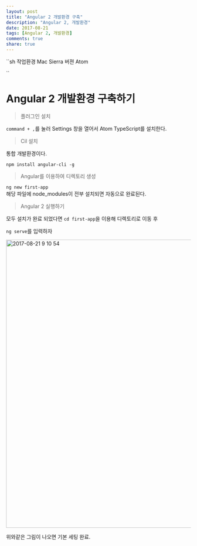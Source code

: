 ```yaml
---
layout: post
title: "Angular 2 개발환경 구축"
description: "Angular 2, 개발환경"
date: 2017-08-21
tags: [Angular 2, 개발환경]
comments: true
share: true
---
```


``sh
작업환경
Mac Sierra 버젼
Atom

``

# Angular 2 개발환경 구축하기  

> 플러그인 설치  

`command + ,`를 눌러 Settings 창을 열어서 Atom TypeScript를 설치한다.  

> Cil 설치  

통합 개발환경이다. 

`npm install angular-cli -g`

> Angular를 이용하여 디렉토리 생성  

`ng new first-app`  
해당 파일에 node_modules이 전부 설치되면 자동으로 완료된다.  

> Angular 2 실행하기  

모두 설치가 완료 되었다면
`cd first-app`을 이용해 디렉토리로 이동 후 

`ng serve`를 입력하자  

<img width="787" alt="2017-08-21 9 10 54" src="https://user-images.githubusercontent.com/25549306/29518669-4ad7ff36-86b5-11e7-87bb-199200db6ac9.png">

위와같은 그림이 나오면 기본 세팅 완료.  



   